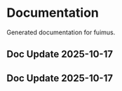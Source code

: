 # Documentation

Generated documentation for fuimus.

## Doc Update 2025-10-17

## Doc Update 2025-10-17
